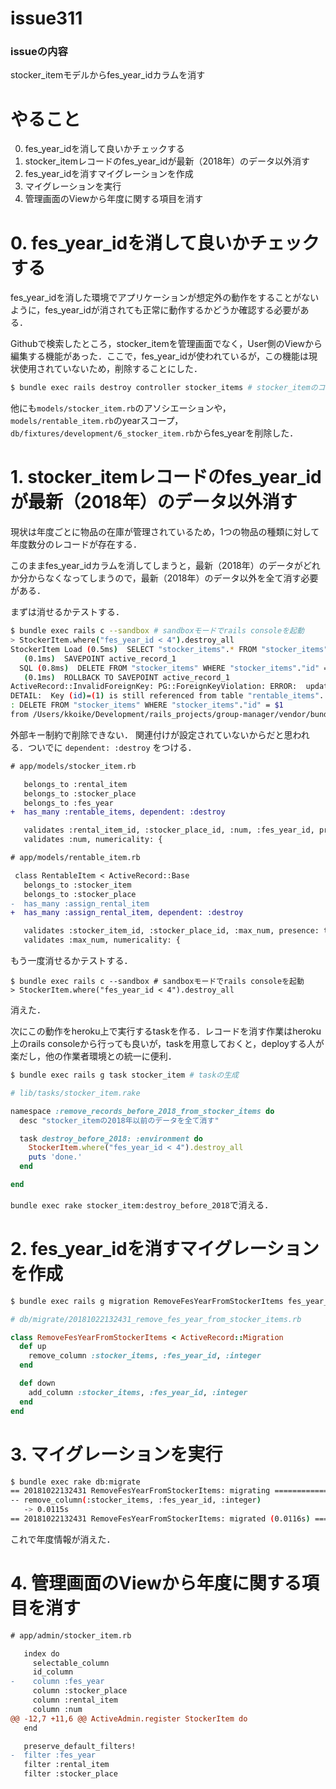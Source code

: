 # issue311

### issueの内容
stocker_itemモデルからfes_year_idカラムを消す

# やること

0. fes_year_idを消して良いかチェックする
1. stocker_itemレコードのfes_year_idが最新（2018年）のデータ以外消す
2. fes_year_idを消すマイグレーションを作成
3. マイグレーションを実行
4. 管理画面のViewから年度に関する項目を消す

# 0. fes_year_idを消して良いかチェックする

fes_year_idを消した環境でアプリケーションが想定外の動作をすることがないように，fes_year_idが消されても正常に動作するかどうか確認する必要がある．

Githubで検索したところ，stocker_itemを管理画面でなく，User側のViewから編集する機能があった．ここで，fes_year_idが使われているが，この機能は現状使用されていないため，削除することにした．

```bash
$ bundle exec rails destroy controller stocker_items # stocker_itemのコントローラを消す．同時にViewも消える．
```

他にも`models/stocker_item.rb`のアソシエーションや，`models/rentable_item.rb`のyearスコープ，`db/fixtures/development/6_stocker_item.rb`からfes_yearを削除した．


# 1. stocker_itemレコードのfes_year_idが最新（2018年）のデータ以外消す

現状は年度ごとに物品の在庫が管理されているため，1つの物品の種類に対して年度数分のレコードが存在する．

このままfes_year_idカラムを消してしまうと，最新（2018年）のデータがどれか分からなくなってしまうので，最新（2018年）のデータ以外を全て消す必要がある．

まずは消せるかテストする．

```bash
$ bundle exec rails c --sandbox # sandboxモードでrails consoleを起動
> StockerItem.where("fes_year_id < 4").destroy_all
StockerItem Load (0.5ms)  SELECT "stocker_items".* FROM "stocker_items" WHERE (fes_year_id < 4)
   (0.1ms)  SAVEPOINT active_record_1
  SQL (0.8ms)  DELETE FROM "stocker_items" WHERE "stocker_items"."id" = $1  [["id", 1]]
   (0.1ms)  ROLLBACK TO SAVEPOINT active_record_1
ActiveRecord::InvalidForeignKey: PG::ForeignKeyViolation: ERROR:  update or delete on table "stocker_items" violates foreign key constraint "fk_rails_c0f2b4bbce" on table "rentable_items"
DETAIL:  Key (id)=(1) is still referenced from table "rentable_items".
: DELETE FROM "stocker_items" WHERE "stocker_items"."id" = $1
from /Users/kkoike/Development/rails_projects/group-manager/vendor/bundle/ruby/2.2.0/gems/activerecord-4.2.10/lib/active_record/connection_adapters/postgresql_adapter.rb:602:in `exec_prepared'
```

外部キー制約で削除できない．
関連付けが設定されていないからだと思われる．ついでに `dependent: :destroy` をつける．

```diff
# app/models/stocker_item.rb

   belongs_to :rental_item
   belongs_to :stocker_place
   belongs_to :fes_year
+  has_many :rentable_items, dependent: :destroy

   validates :rental_item_id, :stocker_place_id, :num, :fes_year_id, presence: true
   validates :num, numericality: {

# app/models/rentable_item.rb

 class RentableItem < ActiveRecord::Base
   belongs_to :stocker_item
   belongs_to :stocker_place
-  has_many :assign_rental_item
+  has_many :assign_rental_item, dependent: :destroy

   validates :stocker_item_id, :stocker_place_id, :max_num, presence: true
   validates :max_num, numericality: {
```

もう一度消せるかテストする．

```
$ bundle exec rails c --sandbox # sandboxモードでrails consoleを起動
> StockerItem.where("fes_year_id < 4").destroy_all
```

消えた．

次にこの動作をheroku上で実行するtaskを作る．レコードを消す作業はheroku上のrails consoleから行っても良いが，taskを用意しておくと，deployする人が楽だし，他の作業者環境との統一に便利．

```bash
$ bundle exec rails g task stocker_item # taskの生成
```

```ruby
# lib/tasks/stocker_item.rake

namespace :remove_records_before_2018_from_stocker_items do
  desc "stocker_itemの2018年以前のデータを全て消す"

  task destroy_before_2018: :environment do
    StockerItem.where("fes_year_id < 4").destroy_all
  	puts 'done.'
  end

end
```

`bundle exec rake stocker_item:destroy_before_2018`で消える．

# 2. fes_year_idを消すマイグレーションを作成

```bash
$ bundle exec rails g migration RemoveFesYearFromStockerItems fes_year_id:integer
```

```ruby
# db/migrate/20181022132431_remove_fes_year_from_stocker_items.rb

class RemoveFesYearFromStockerItems < ActiveRecord::Migration
  def up
    remove_column :stocker_items, :fes_year_id, :integer
  end

  def down
    add_column :stocker_items, :fes_year_id, :integer
  end
end

```

# 3. マイグレーションを実行

```bash
$ bundle exec rake db:migrate
== 20181022132431 RemoveFesYearFromStockerItems: migrating ====================
-- remove_column(:stocker_items, :fes_year_id, :integer)
   -> 0.0115s
== 20181022132431 RemoveFesYearFromStockerItems: migrated (0.0116s) ===========
```

これで年度情報が消えた．

# 4. 管理画面のViewから年度に関する項目を消す

```diff
# app/admin/stocker_item.rb

   index do
     selectable_column
     id_column
-    column :fes_year
     column :stocker_place
     column :rental_item
     column :num
@@ -12,7 +11,6 @@ ActiveAdmin.register StockerItem do
   end

   preserve_default_filters!
-  filter :fes_year
   filter :rental_item
   filter :stocker_place
```
